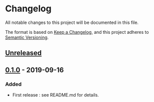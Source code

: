 # Changelog
All notable changes to this project will be documented in this file.

The format is based on [Keep a Changelog](https://keepachangelog.com/en/1.0.0/),
and this project adheres to [Semantic Versioning](https://semver.org/spec/v2.0.0.html).

## [Unreleased]

## [0.1.0] - 2019-09-16
### Added
- First release : see README.md for details.

[Unreleased]: https://github.com/ssenart/PyGazpar/compare/0.1.0...HEAD
[0.1.0]: https://github.com/ssenart/PyGazpar/compare/0.1.0...0.0.0